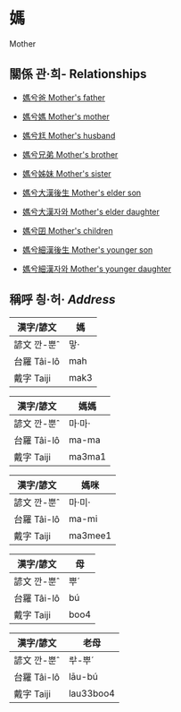 # 媽
Mother

## 關係 관·희- Relationships

- [媽兮爸 Mother's father](member13.md)

- [媽兮媽 Mother's mother](member14.md)

- [媽兮尪 Mother's husband](member2.md)

- [媽兮兄弟 Mother's brother](member16.md)

- [媽兮姊妹 Mother's sister](member15.md)

- [媽兮大漢後生 Mother's elder son](member4.md)

- [媽兮大漢자와 Mother's elder daughter](member5.md)

- [媽兮囝 Mother's children](member1.md)

- [媽兮細漢後生 Mother's younger son](member6.md)

- [媽兮細漢자와 Mother's younger daughter](member7.md)



## 稱呼 칑·허· _Address_

漢字/諺文 | 媽
--- | ---
諺文 깐-뿐ˆ | 맣·
台羅 Tâi-lô | mah
戴字 Taiji | mak3


漢字/諺文 | 媽媽
--- | ---
諺文 깐-뿐ˆ | 마·마·
台羅 Tâi-lô | ma-ma
戴字 Taiji | ma3ma1


漢字/諺文 | 媽咪
--- | ---
諺文 깐-뿐ˆ | 마·미·
台羅 Tâi-lô | ma-mi
戴字 Taiji | ma3mee1


漢字/諺文 | 母
--- | ---
諺文 깐-뿐ˆ | 뿌ˊ
台羅 Tâi-lô | bú
戴字 Taiji | boo4


漢字/諺文 | 老母
--- | ---
諺文 깐-뿐ˆ | ᄅᅷ-뿌ˊ
台羅 Tâi-lô | lāu-bú
戴字 Taiji | lau33boo4


